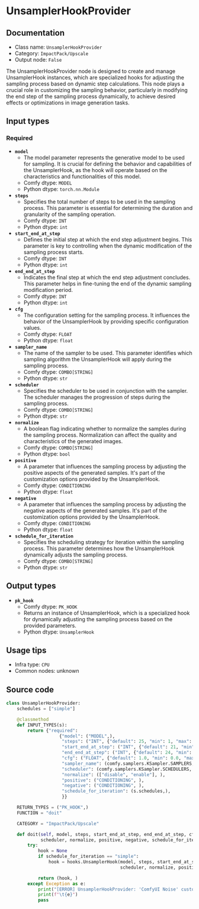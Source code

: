 # UnsamplerHookProvider
## Documentation
- Class name: `UnsamplerHookProvider`
- Category: `ImpactPack/Upscale`
- Output node: `False`

The UnsamplerHookProvider node is designed to create and manage UnsamplerHook instances, which are specialized hooks for adjusting the sampling process based on dynamic step calculations. This node plays a crucial role in customizing the sampling behavior, particularly in modifying the end step of the sampling process dynamically, to achieve desired effects or optimizations in image generation tasks.
## Input types
### Required
- **`model`**
    - The model parameter represents the generative model to be used for sampling. It is crucial for defining the behavior and capabilities of the UnsamplerHook, as the hook will operate based on the characteristics and functionalities of this model.
    - Comfy dtype: `MODEL`
    - Python dtype: `torch.nn.Module`
- **`steps`**
    - Specifies the total number of steps to be used in the sampling process. This parameter is essential for determining the duration and granularity of the sampling operation.
    - Comfy dtype: `INT`
    - Python dtype: `int`
- **`start_end_at_step`**
    - Defines the initial step at which the end step adjustment begins. This parameter is key to controlling when the dynamic modification of the sampling process starts.
    - Comfy dtype: `INT`
    - Python dtype: `int`
- **`end_end_at_step`**
    - Indicates the final step at which the end step adjustment concludes. This parameter helps in fine-tuning the end of the dynamic sampling modification period.
    - Comfy dtype: `INT`
    - Python dtype: `int`
- **`cfg`**
    - The configuration setting for the sampling process. It influences the behavior of the UnsamplerHook by providing specific configuration values.
    - Comfy dtype: `FLOAT`
    - Python dtype: `float`
- **`sampler_name`**
    - The name of the sampler to be used. This parameter identifies which sampling algorithm the UnsamplerHook will apply during the sampling process.
    - Comfy dtype: `COMBO[STRING]`
    - Python dtype: `str`
- **`scheduler`**
    - Specifies the scheduler to be used in conjunction with the sampler. The scheduler manages the progression of steps during the sampling process.
    - Comfy dtype: `COMBO[STRING]`
    - Python dtype: `str`
- **`normalize`**
    - A boolean flag indicating whether to normalize the samples during the sampling process. Normalization can affect the quality and characteristics of the generated images.
    - Comfy dtype: `COMBO[STRING]`
    - Python dtype: `bool`
- **`positive`**
    - A parameter that influences the sampling process by adjusting the positive aspects of the generated samples. It's part of the customization options provided by the UnsamplerHook.
    - Comfy dtype: `CONDITIONING`
    - Python dtype: `float`
- **`negative`**
    - A parameter that influences the sampling process by adjusting the negative aspects of the generated samples. It's part of the customization options provided by the UnsamplerHook.
    - Comfy dtype: `CONDITIONING`
    - Python dtype: `float`
- **`schedule_for_iteration`**
    - Specifies the scheduling strategy for iteration within the sampling process. This parameter determines how the UnsamplerHook dynamically adjusts the sampling process.
    - Comfy dtype: `COMBO[STRING]`
    - Python dtype: `str`
## Output types
- **`pk_hook`**
    - Comfy dtype: `PK_HOOK`
    - Returns an instance of UnsamplerHook, which is a specialized hook for dynamically adjusting the sampling process based on the provided parameters.
    - Python dtype: `UnsamplerHook`
## Usage tips
- Infra type: `CPU`
- Common nodes: unknown


## Source code
```python
class UnsamplerHookProvider:
    schedules = ["simple"]

    @classmethod
    def INPUT_TYPES(s):
        return {"required":
                    {"model": ("MODEL",),
                     "steps": ("INT", {"default": 25, "min": 1, "max": 10000}),
                     "start_end_at_step": ("INT", {"default": 21, "min": 0, "max": 10000}),
                     "end_end_at_step": ("INT", {"default": 24, "min": 0, "max": 10000}),
                     "cfg": ("FLOAT", {"default": 1.0, "min": 0.0, "max": 100.0}),
                     "sampler_name": (comfy.samplers.KSampler.SAMPLERS, ),
                     "scheduler": (comfy.samplers.KSampler.SCHEDULERS, ),
                     "normalize": (["disable", "enable"], ),
                     "positive": ("CONDITIONING", ),
                     "negative": ("CONDITIONING", ),
                     "schedule_for_iteration": (s.schedules,),
                     }}

    RETURN_TYPES = ("PK_HOOK",)
    FUNCTION = "doit"

    CATEGORY = "ImpactPack/Upscale"

    def doit(self, model, steps, start_end_at_step, end_end_at_step, cfg, sampler_name,
             scheduler, normalize, positive, negative, schedule_for_iteration):
        try:
            hook = None
            if schedule_for_iteration == "simple":
                hook = hooks.UnsamplerHook(model, steps, start_end_at_step, end_end_at_step, cfg, sampler_name,
                                           scheduler, normalize, positive, negative)

            return (hook, )
        except Exception as e:
            print("[ERROR] UnsamplerHookProvider: 'ComfyUI Noise' custom node isn't installed. You must install 'BlenderNeko/ComfyUI Noise' extension to use this node.")
            print(f"\t{e}")
            pass

```
